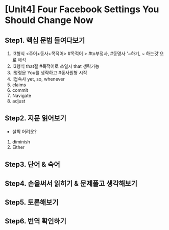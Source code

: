 # [Unit4] Four Facebook Settings You Should Change Now

## Step1. 핵심 문법 들여다보기
  1) !3형식 <주어+동사+목적어> #목적어 > #to부정사, #동명사 '~하기, ~ 하는것'으로 해석
  2) !3형식 that절 #목적어로 쓰일시 that 생략가능
  3) !명령문 You를 생략하고 #동사원형 시작
  4) !접속사 yet, so, whenever
  5) claims
  6) commit
  7) Navigate
  8) adjust
  
## Step2. 지문 읽어보기
  - 살짝 어려운?
  1) diminish
  2) Either
## Step3. 단어 & 숙어
  
## Step4. 손을써서 읽히기 & 문제풀고 생각해보기 
  
## Step5. 토론해보기

## Step6. 번역 확인하기
